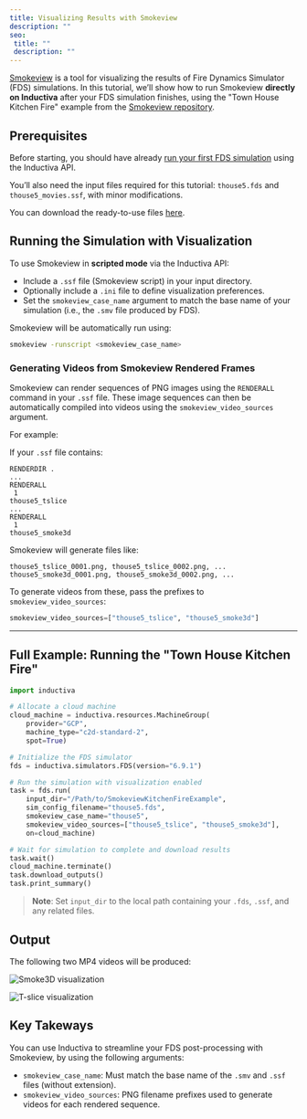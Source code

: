 ```yaml
---
title: Visualizing Results with Smokeview
description: ""
seo:
 title: ""
 description: ""
---
```


[Smokeview](https://github.com/firemodels/smv) is a tool for visualizing the results of Fire Dynamics Simulator (FDS) simulations.
In this tutorial, we’ll show how to run Smokeview **directly on Inductiva** after your FDS simulation finishes, using the "Town House Kitchen Fire" example from the [Smokeview repository](https://github.com/firemodels/smv/tree/SMV-6.9.1/Verification/Visualization).

## Prerequisites

Before starting, you should have already [run your first FDS simulation](../1.tutorials/1.quick-start.md) using the Inductiva API.

You’ll also need the input files required for this tutorial: `thouse5.fds` and `thouse5_movies.ssf`, with minor modifications.

You can download the ready-to-use files [here](https://storage.googleapis.com/inductiva-api-demo-files/fds-tutorials/SmokeviewExampleKitchenFire.zip).

## Running the Simulation with Visualization

To use Smokeview in **scripted mode** via the Inductiva API:

* Include a `.ssf` file (Smokeview script) in your input directory.
* Optionally include a `.ini` file to define visualization preferences.
* Set the `smokeview_case_name` argument to match the base name of your simulation (i.e., the `.smv` file produced by FDS).

Smokeview will be automatically run using:

```bash
smokeview -runscript <smokeview_case_name>
```

### Generating Videos from Smokeview Rendered Frames

Smokeview can render sequences of PNG images using the `RENDERALL` command in your `.ssf` file.
These image sequences can then be automatically compiled into videos using the `smokeview_video_sources` argument.

For example:

If your `.ssf` file contains:

```
RENDERDIR .
...
RENDERALL
 1
thouse5_tslice
...
RENDERALL
 1
thouse5_smoke3d
```

Smokeview will generate files like:

```
thouse5_tslice_0001.png, thouse5_tslice_0002.png, ...
thouse5_smoke3d_0001.png, thouse5_smoke3d_0002.png, ...
```

To generate videos from these, pass the prefixes to `smokeview_video_sources`:

```python
smokeview_video_sources=["thouse5_tslice", "thouse5_smoke3d"]
```

---

## Full Example: Running the "Town House Kitchen Fire"

```python
import inductiva

# Allocate a cloud machine
cloud_machine = inductiva.resources.MachineGroup(
    provider="GCP",
    machine_type="c2d-standard-2",
    spot=True)

# Initialize the FDS simulator
fds = inductiva.simulators.FDS(version="6.9.1")

# Run the simulation with visualization enabled
task = fds.run(
    input_dir="/Path/to/SmokeviewKitchenFireExample",
    sim_config_filename="thouse5.fds",
    smokeview_case_name="thouse5",
    smokeview_video_sources=["thouse5_tslice", "thouse5_smoke3d"],
    on=cloud_machine)

# Wait for simulation to complete and download results
task.wait()
cloud_machine.terminate()
task.download_outputs()
task.print_summary()
```

> **Note**: Set `input_dir` to the local path containing your `.fds`, `.ssf`, and any related files.

## Output

The following two MP4 videos will be produced:

![Smoke3D visualization](fds/thouse5_smoke3d.gif)

![T-slice visualization](fds/thouse5_tslice.gif)

## Key Takeways

You can use Inductiva to streamline your FDS post-processing with Smokeview, by using the following arguments:
- `smokeview_case_name`: Must match the base name of the `.smv` and `.ssf` files (without extension).
- `smokeview_video_sources`: PNG filename prefixes used to generate videos for each rendered sequence.

